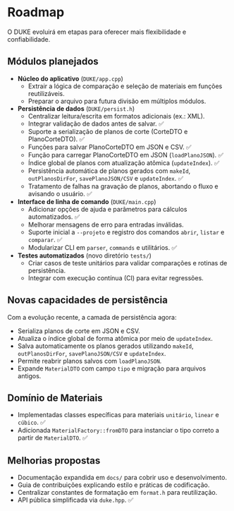 # Roadmap

O DUKE evoluirá em etapas para oferecer mais flexibilidade e confiabilidade.

## Módulos planejados

- **Núcleo do aplicativo** (`DUKE/app.cpp`)
  - Extrair a lógica de comparação e seleção de materiais em funções reutilizáveis.
  - Preparar o arquivo para futura divisão em múltiplos módulos.
- **Persistência de dados** (`DUKE/persist.h`)
  - Centralizar leitura/escrita em formatos adicionais (ex.: XML).
  - Integrar validação de dados antes de salvar. ✅
  - Suporte a serialização de planos de corte (CorteDTO e PlanoCorteDTO). ✅
  - Funções para salvar PlanoCorteDTO em JSON e CSV. ✅
  - Função para carregar PlanoCorteDTO em JSON (`loadPlanoJSON`). ✅
  - Índice global de planos com atualização atômica (`updateIndex`). ✅
  - Persistência automática de planos gerados com `makeId`, `outPlanosDirFor`, `savePlanoJSON/CSV` e `updateIndex`. ✅
  - Tratamento de falhas na gravação de planos, abortando o fluxo e avisando o usuário. ✅
- **Interface de linha de comando** (`DUKE/main.cpp`)
  - Adicionar opções de ajuda e parâmetros para cálculos automatizados. ✅
  - Melhorar mensagens de erro para entradas inválidas.
  - Suporte inicial a `--projeto` e registro dos comandos `abrir`, `listar` e `comparar`. ✅
  - Modularizar CLI em `parser`, `commands` e utilitários. ✅
- **Testes automatizados** (novo diretório `tests/`)
  - Criar casos de teste unitários para validar comparações e rotinas de persistência.
  - Integrar com execução contínua (CI) para evitar regressões.

## Novas capacidades de persistência

Com a evolução recente, a camada de persistência agora:

- Serializa planos de corte em JSON e CSV.
- Atualiza o índice global de forma atômica por meio de `updateIndex`.
- Salva automaticamente os planos gerados utilizando `makeId`, `outPlanosDirFor`, `savePlanoJSON/CSV` e `updateIndex`.
- Permite reabrir planos salvos com `loadPlanoJSON`.
- Expande `MaterialDTO` com campo `tipo` e migração para arquivos antigos.

## Domínio de Materiais

- Implementadas classes específicas para materiais `unitário`, `linear` e `cúbico`. ✅
- Adicionada `MaterialFactory::fromDTO` para instanciar o tipo correto a partir de `MaterialDTO`. ✅

## Melhorias propostas

- Documentação expandida em `docs/` para cobrir uso e desenvolvimento.
- Guia de contribuições explicando estilo e práticas de codificação.
- Centralizar constantes de formatação em `format.h` para reutilização.
- API pública simplificada via `duke.hpp`. ✅

